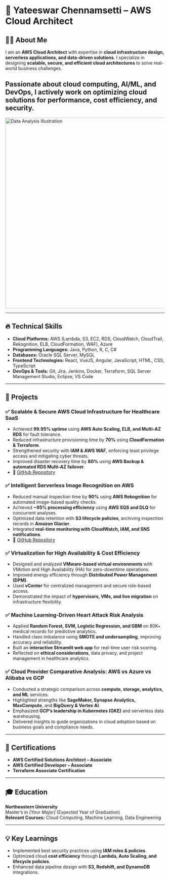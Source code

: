 # 🌟 Yateeswar Chennamsetti – AWS Cloud Architect

## 👨‍💻 About Me  
I am an **AWS Cloud Architect** with expertise in **cloud infrastructure design, serverless applications, and data-driven solutions**. I specialize in designing **scalable, secure, and efficient cloud architectures** to solve real-world business challenges.

Passionate about **cloud computing, AI/ML, and DevOps**, I actively work on optimizing cloud solutions for performance, cost efficiency, and security.
---

<img src="https://img.freepik.com/free-vector/flat-business-young-woman-working-office-desk-worker-sitting-table-with-computer-analyzing-statistical-information-charts-graphs-digital-data-analysis-statistical-concept_88138-738.jpg" alt="Data Analysis Illustration" width="600"/>

---
## 🔥 Technical Skills  

- **Cloud Platforms:** AWS (Lambda, S3, EC2, RDS, CloudWatch, CloudTrail, Rekognition, ELB, CloudFormation, WAF), Azure  
- **Programming Languages:** Java, Python, R, C, C#  
- **Databases:** Oracle SQL Server, MySQL  
- **Frontend Technologies:** React, VueJS, Angular, JavaScript, HTML, CSS, TypeScript  
- **DevOps & Tools:** Git, Jira, Jenkins, Docker, Terraform, SQL Server Management Studio, Eclipse, VS Code  

---

## 🚀 Projects  

### ✅ Scalable & Secure AWS Cloud Infrastructure for Healthcare SaaS  
- Achieved **99.95% uptime** using **AWS Auto Scaling, ELB, and Multi-AZ RDS** for fault tolerance.  
- Reduced infrastructure provisioning time by **70%** using **CloudFormation & Terraform**.  
- Strengthened security with **IAM & AWS WAF**, enforcing least privilege access and mitigating cyber threats.  
- Improved disaster recovery time by **80%** using **AWS Backup & automated RDS Multi-AZ failover**.  
- 🔗 [GitHub Repository](https://github.com/chyateeswar4/aws-healthcare-saas)  

### ✅ Intelligent Serverless Image Recognition on AWS  
- Reduced manual inspection time by **90%** using **AWS Rekognition** for automated image-based quality checks.  
- Achieved **~95% processing efficiency** using **AWS SQS and DLQ** for concurrent analyses.  
- Optimized data retention with **S3 lifecycle policies**, archiving inspection records in **Amazon Glacier**.  
- Integrated **real-time monitoring with CloudWatch, IAM, and SNS notifications**.  
- 🔗 [GitHub Repository](https://github.com/chyateeswar4/aws-serverless-image-recognition)  

### ✅ Virtualization for High Availability & Cost Efficiency  
- Designed and analyzed **VMware-based virtual environments** with VMotion and High Availability (HA) for zero-downtime operations.  
- Improved energy efficiency through **Distributed Power Management (DPM)**.  
- Used **vCenter** for centralized management and secure role-based access.  
- Demonstrated the impact of **hypervisors, VMs, and live migration** on infrastructure flexibility.

### ✅ Machine Learning-Driven Heart Attack Risk Analysis  
- Applied **Random Forest, SVM, Logistic Regression, and GBM** on 80K+ medical records for predictive analytics.  
- Handled class imbalance using **SMOTE and undersampling**, improving accuracy and reliability.  
- Built an **interactive Streamlit web app** for real-time user risk scoring.  
- Reflected on **ethical considerations**, data privacy, and project management in healthcare analytics.  

### ✅ Cloud Provider Comparative Analysis: AWS vs Azure vs Alibaba vs GCP  
- Conducted a strategic comparison across **compute, storage, analytics, and ML** services.  
- Highlighted strengths like **SageMaker, Synapse Analytics, MaxCompute**, and **BigQuery & Vertex AI**.  
- Emphasized **GCP’s leadership in Kubernetes (GKE)** and serverless data warehousing.  
- Delivered insights to guide organizations in cloud adoption based on business goals and compliance needs.

---

## 📜 Certifications  

- **AWS Certified Solutions Architect – Associate**  
- **AWS Certified Developer – Associate**  
- **Terraform Associate Certification**  

---

## 🎓 Education  

**Northeastern University**  
Master’s in *[Your Major]* (Expected Year of Graduation)  
**Relevant Courses:** Cloud Computing, Machine Learning, Data Engineering  

---

## 💡 Key Learnings  

- Implemented best security practices using **IAM roles & policies**.  
- Optimized cloud **cost efficiency** through **Lambda, Auto Scaling, and lifecycle policies**.  
- Enhanced data pipeline design with **S3, Redshift, and DynamoDB** integrations.
